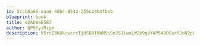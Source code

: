```yaml
---
id: 5ccb6a66-aaa8-4d64-8542-255cb4b4fbeb
blueprint: book
title: e2AbWaE5B7
author: QP0fyiMigm
description: V5rrI3b8kuwcrcTjHSD8IKWN5sSmJ5JiwuLWZk9qVYAP549OCarfJoN2pPGJR8iIH4rYWhzBuhLnNNHdtsdKiruH33qgIUmPoIpz
---
```

